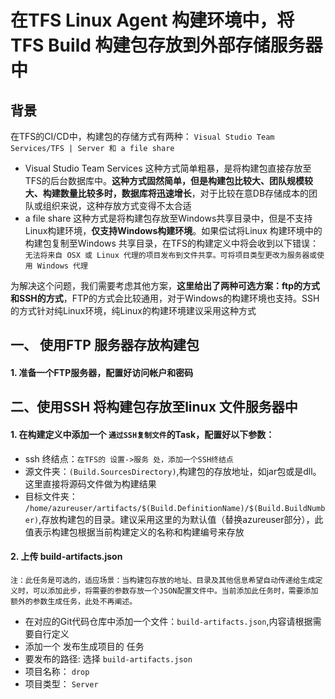 # 在TFS Linux Agent 构建环境中，将 TFS Build 构建包存放到外部存储服务器中

## 背景

在TFS的CI/CD中，构建包的存储方式有两种： `Visual Studio Team Services/TFS | Server 和 a file share`

- Visual Studio Team Services
这种方式简单粗暴，是将构建包直接存放至TFS的后台数据库中。**这种方式固然简单，但是构建包比较大、团队规模较大、构建数量比较多时，数据库将迅速增长**，对于比较在意DB存储成本的团队或组织来说，这种存放方式变得不太合适
- a file share
这种方式是将构建包存放至Windows共享目录中，但是不支持Linux构建环境，**仅支持Windows构建环境**。如果偿试将Linux 构建环境中的构建包复制至Windows 共享目录，在TFS的构建定义中将会收到以下错误：`无法将来自 OSX 或 Linux 代理的项目发布到文件共享。可将项目类型更改为服务器或使用 Windows 代理`

为解决这个问题，我们需要考虑其他方案，**这里给出了两种可选方案：ftp的方式和SSH的方式**，FTP的方式会比较通用，对于Windows的构建环境也支持。SSH的方式针对纯Linux环境，纯Linux的构建环境建议采用这种方式

## 一、 使用FTP 服务器存放构建包


#### 1. 准备一个FTP服务器，配置好访问帐户和密码


## 二、使用SSH 将构建包存放至linux 文件服务器中

#### 1. 在构建定义中添加一个 `通过SSH复制文件`的Task，配置好以下参数：

- ssh 终结点：`在TFS的 设置->服务 处，添加一个SSH终结点`
- 源文件夹：`(Build.SourcesDirectory)`,构建包的存放地址，如jar包或是dll。这里直接将源码文件做为构建结果
- 目标文件夹： `/home/azureuser/artifacts/$(Build.DefinitionName)/$(Build.BuildNumber)`,存放构建包的目录。建议采用这里的为默认值（替换azureuser部分），此值表示构建包根据当前构建定义的名称和构建编号来存放

#### 2. 上传 build-artifacts.json

	注：此任务是可选的，适应场景：当构建包存放的地址、目录及其他信息希望自动传递给生成定义时，可以添加此步，将需要的参数存放一个JSON配置文件中。当前添加此任务时，需要添加额外的参数生成任务，此处不再阐述。

- 在对应的Git代码仓库中添加一个文件：`build-artifacts.json`,内容请根据需要自行定义
- 添加一个 发布生成项目的 任务
- 要发布的路径: 选择 `build-artifacts.json`
- 项目名称： `drop`
- 项目类型： `Server`

